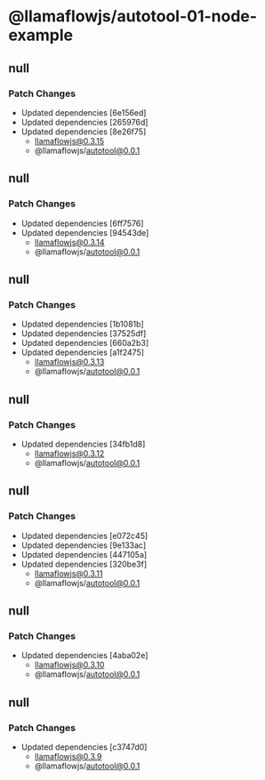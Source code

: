 # @llamaflowjs/autotool-01-node-example

## null

### Patch Changes

- Updated dependencies [6e156ed]
- Updated dependencies [265976d]
- Updated dependencies [8e26f75]
  - llamaflowjs@0.3.15
  - @llamaflowjs/autotool@0.0.1

## null

### Patch Changes

- Updated dependencies [6ff7576]
- Updated dependencies [94543de]
  - llamaflowjs@0.3.14
  - @llamaflowjs/autotool@0.0.1

## null

### Patch Changes

- Updated dependencies [1b1081b]
- Updated dependencies [37525df]
- Updated dependencies [660a2b3]
- Updated dependencies [a1f2475]
  - llamaflowjs@0.3.13
  - @llamaflowjs/autotool@0.0.1

## null

### Patch Changes

- Updated dependencies [34fb1d8]
  - llamaflowjs@0.3.12
  - @llamaflowjs/autotool@0.0.1

## null

### Patch Changes

- Updated dependencies [e072c45]
- Updated dependencies [9e133ac]
- Updated dependencies [447105a]
- Updated dependencies [320be3f]
  - llamaflowjs@0.3.11
  - @llamaflowjs/autotool@0.0.1

## null

### Patch Changes

- Updated dependencies [4aba02e]
  - llamaflowjs@0.3.10
  - @llamaflowjs/autotool@0.0.1

## null

### Patch Changes

- Updated dependencies [c3747d0]
  - llamaflowjs@0.3.9
  - @llamaflowjs/autotool@0.0.1

